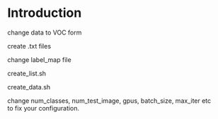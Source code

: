 # Introduction
change data to VOC form

create .txt files

change label_map file

create_list.sh

create_data.sh

change num_classes, num_test_image,  gpus, batch_size, max_iter etc \
to fix your configuration.
